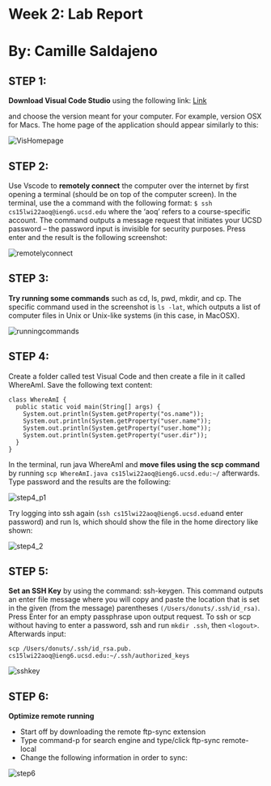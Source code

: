 __Week 2: Lab Report__
=========
__By: Camille Saldajeno__
=========

STEP 1:
---------
__Download Visual Code Studio__ using the following link: 
[Link][1]

[1]: https://code.visualstudio.com/ 

and choose the version meant for your computer. For example, version OSX for Macs. The home page of the application should appear similarly to this:

![VisHomepage](https://user-images.githubusercontent.com/91626896/150620490-b7beec5f-846e-4daf-acbe-f07b8f978b3e.png)


STEP 2:
---------
Use Vscode to __remotely connect__ the computer over the internet by first opening a terminal (should be on top of the computer screen). In the terminal, use the a command with the following format:
```$ ssh cs15lwi22aoq@ieng6.ucsd.edu```  where the ‘aoq’ refers to a course-specific account. The command outputs a message request that initiates your UCSD password – the password input is invisible for security purposes. Press enter and the result is the following screenshot:

![remotelyconnect](https://user-images.githubusercontent.com/91626896/150620546-1ed72251-071b-4d7f-a7d7-a115d2cbc684.png)


STEP 3:
---------
__Try running some commands__ such as cd, ls, pwd, mkdir, and cp. The specific command used in the screenshot is ```ls -lat```, which outputs a list of computer files in Unix or Unix-like systems (in this case, in MacOSX).

![runningcommands](https://user-images.githubusercontent.com/91626896/150620571-283992f7-6d6a-47e8-aa24-3067ca06b556.png)

STEP 4:
---------
Create a folder called test Visual Code and then create a file in it called WhereAmI. Save the following text content:
```
class WhereAmI {
  public static void main(String[] args) {
    System.out.println(System.getProperty("os.name"));
    System.out.println(System.getProperty("user.name"));
    System.out.println(System.getProperty("user.home"));
    System.out.println(System.getProperty("user.dir"));
  }
}
```
In the terminal, run java WhereAmI and __move files using the scp command__ by running ```scp WhereAmI.java cs15lwi22aoq@ieng6.ucsd.edu:~/``` afterwards. Type password and the results are the following:

![step4_p1](https://user-images.githubusercontent.com/91626896/150620629-0bcf7b0e-f260-40ee-8b7d-8168984003f6.png)

Try logging into ssh again (```ssh cs15lwi22aoq@ieng6.ucsd.edu```and enter password) and run ls, which should show the file in the home directory like shown:

![step4_2](https://user-images.githubusercontent.com/91626896/150620641-4ab51f72-4ae8-4afa-a83a-691842e0054b.png)

STEP 5:
---------
__Set an SSH Key__ by using the command: ssh-keygen. This command outputs an enter file message where you will copy and paste the location that is set in the given (from the message) parentheses ```(/Users/donuts/.ssh/id_rsa)```. Press Enter for an empty passphrase upon output request. To ssh or scp without having to enter a password, ssh and run ```mkdir .ssh```, then ```<logout>```. Afterwards input:
```
scp /Users/donuts/.ssh/id_rsa.pub. cs15lwi22aoq@ieng6.ucsd.edu:~/.ssh/authorized_keys
```

![sshkey](https://user-images.githubusercontent.com/91626896/150620719-0a3298ec-0a59-4967-be3a-6ff4fddb21f3.png)

STEP 6:
---------
__Optimize remote running__
- Start off by downloading the remote ftp-sync extension
- Type command-p for search engine and type/click ftp-sync remote-local
- Change the following information in order to sync:
  
![step6](https://user-images.githubusercontent.com/91626896/150620730-3544b3d9-261d-47df-bd10-9106e0230406.png)
